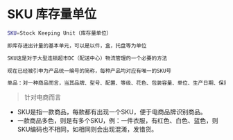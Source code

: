 # SKU 库存量单位

```bash
SKU=Stock Keeping Unit（库存量单位）

即库存进出计量的基本单元，可以是以件，盒，托盘等为单位

SKU这是对于大型连锁超市DC（配送中心）物流管理的一个必要的方法

现在已经被引申为产品统一编号的简称，每种产品均对应有唯一的SKU号

单品：对一种商品而言，当其品牌、型号、配置、等级、花色、包装容量、单位、生产日期、保质期、用途、价格、产地等属性中任一属性与其他商品存在不同时，可称为一个单品
```

>针对电商而言

* SKU是指一款商品，每款都有出现一个SKU，便于电商品牌识别商品。
* 一款商品多色，则是有多个SKU，例：一件衣服，有红色、白色、蓝色，则SKU编码也不相同，如相同则会出现混淆，发错货。
